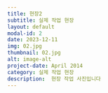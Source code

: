```yaml
---
title: 현장2
subtitle: 실제 작업 현장
layout: default
modal-id: 2
date: 2023-12-11
img: 02.jpg
thumbnail: 02.jpg
alt: image-alt
project-date: April 2014
category: 실제 작업 현장
description:  현장 작업 사진입니다
---
```


